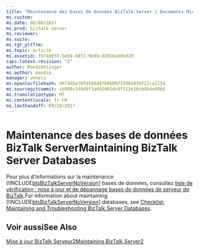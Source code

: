 ```yaml
---
title: "Maintenance des bases de données BizTalk Server | Documents Microsoft"
ms.custom: 
ms.date: 06/08/2017
ms.prod: biztalk-server
ms.reviewer: 
ms.suite: 
ms.tgt_pltfrm: 
ms.topic: article
ms.assetid: fb7ed837-5e69-4df2-9e09-d3916a68ed28
caps.latest.revision: "2"
author: MandiOhlinger
ms.author: mandia
manager: anneta
ms.openlocfilehash: dd736be70fd184d47b9b0973398d93bf22ca3254
ms.sourcegitcommit: cb908c540d8f1a692d01dc8f313e16cb4b4e696d
ms.translationtype: MT
ms.contentlocale: fr-FR
ms.lasthandoff: 09/20/2017
---
```

# <a name="maintaining-biztalk-server-databases"></a><span data-ttu-id="7193c-102">Maintenance des bases de données BizTalk Server</span><span class="sxs-lookup"><span data-stu-id="7193c-102">Maintaining BizTalk Server Databases</span></span>
<span data-ttu-id="7193c-103">Pour plus d’informations sur la maintenance [!INCLUDE[btsBizTalkServerNoVersion](../includes/btsbiztalkservernoversion-md.md)] bases de données, consultez [liste de vérification : mise à jour et de dépannage bases de données de serveur de BizTalk](~/technical-guides/checklist-maintaining-and-troubleshooting-biztalk-server-databases.md).</span><span class="sxs-lookup"><span data-stu-id="7193c-103">For information about maintaining [!INCLUDE[btsBizTalkServerNoVersion](../includes/btsbiztalkservernoversion-md.md)] databases, see [Checklist: Maintaining and Troubleshooting BizTalk Server Databases](~/technical-guides/checklist-maintaining-and-troubleshooting-biztalk-server-databases.md).</span></span>  
  
## <a name="see-also"></a><span data-ttu-id="7193c-104">Voir aussi</span><span class="sxs-lookup"><span data-stu-id="7193c-104">See Also</span></span>  
 [<span data-ttu-id="7193c-105">Mise à jour BizTalk Serveur2</span><span class="sxs-lookup"><span data-stu-id="7193c-105">Maintaining BizTalk Server2</span></span>](../technical-guides/maintaining-biztalk-server2.md)